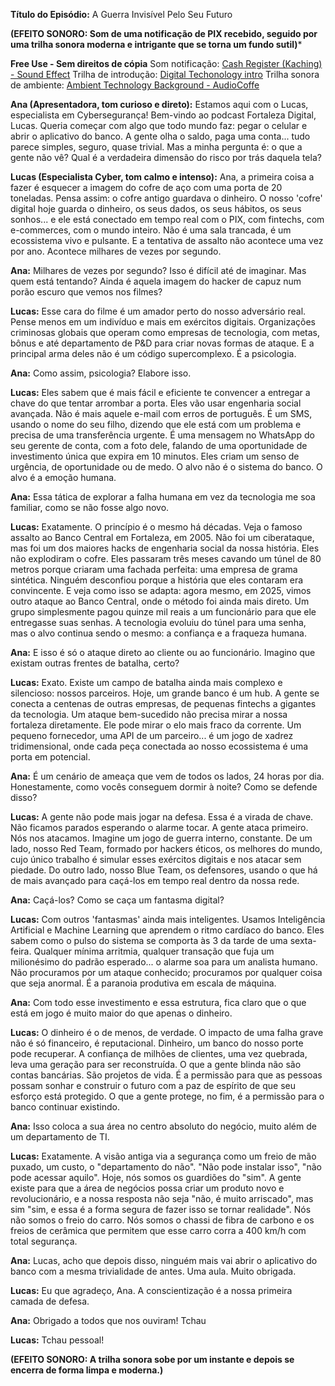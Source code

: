 **Título do Episódio:** A Guerra Invisível Pelo Seu Futuro

**(EFEITO SONORO: Som de uma notificação de PIX recebido, seguido por uma trilha sonora moderna e intrigante que se torna um fundo sutil)***

**Free Use - Sem direitos de cópia**
Som notificação: [Cash Register (Kaching) - Sound Effect](https://www.youtube.com/watch?v=4kVTqUxJYBA)
Trilha de introdução:  [Digital Techonology intro](https://pixabay.com/music/search/digital%20technology%20intro/)
Trilha sonora de ambiente:  [Ambient Technology Background - AudioCoffe](https://pixabay.com/music/search/ambient%20technology%20background/)

**Ana (Apresentadora, tom curioso e direto):** Estamos aqui com o Lucas, especialista em Cybersegurança! Bem-vindo ao podcast Fortaleza Digital, Lucas. Queria começar com algo que todo mundo faz: pegar o celular e abrir o aplicativo do banco. A gente olha o saldo, paga uma conta... tudo parece simples, seguro, quase trivial. Mas a minha pergunta é: o que a gente não vê? Qual é a verdadeira dimensão do risco por trás daquela tela?

**Lucas (Especialista Cyber, tom calmo e intenso):** Ana, a primeira coisa a fazer é esquecer a imagem do cofre de aço com uma porta de 20 toneladas. Pensa assim: o cofre antigo guardava o dinheiro. O nosso 'cofre' digital hoje guarda o dinheiro, os seus dados, os seus hábitos, os seus sonhos... e ele está conectado em tempo real com o PIX, com fintechs, com e-commerces, com o mundo inteiro. Não é uma sala trancada, é um ecossistema vivo e pulsante. E a tentativa de assalto não acontece uma vez por ano. Acontece milhares de vezes por segundo.

**Ana:** Milhares de vezes por segundo? Isso é difícil até de imaginar. Mas quem está tentando? Ainda é aquela imagem do hacker de capuz num porão escuro que vemos nos filmes?

**Lucas:** Esse cara do filme é um amador perto do nosso adversário real. Pense menos em um indivíduo e mais em exércitos digitais. Organizações criminosas globais que operam como empresas de tecnologia, com metas, bônus e até departamento de P&D para criar novas formas de ataque. E a principal arma deles não é um código supercomplexo. É a psicologia.

**Ana:** Como assim, psicologia? Elabore isso.

**Lucas:** Eles sabem que é mais fácil e eficiente te convencer a entregar a chave do que tentar arrombar a porta. Eles vão usar engenharia social avançada. Não é mais aquele e-mail com erros de português. É um SMS, usando o nome do seu filho, dizendo que ele está com um problema e precisa de uma transferência urgente. É uma mensagem no WhatsApp do seu gerente de conta, com a foto dele, falando de uma oportunidade de investimento única que expira em 10 minutos. Eles criam um senso de urgência, de oportunidade ou de medo. O alvo não é o sistema do banco. O alvo é a emoção humana.

**Ana:** Essa tática de explorar a falha humana em vez da tecnologia me soa familiar, como se não fosse algo novo.

**Lucas:** Exatamente. O princípio é o mesmo há décadas. Veja o famoso assalto ao Banco Central em Fortaleza, em 2005. Não foi um ciberataque, mas foi um dos maiores hacks de engenharia social da nossa história. Eles não explodiram o cofre. Eles passaram três meses cavando um túnel de 80 metros porque criaram uma fachada perfeita: uma empresa de grama sintética. Ninguém desconfiou porque a história que eles contaram era convincente. E veja como isso se adapta: agora mesmo, em 2025, vimos outro ataque ao Banco Central, onde o método foi ainda mais direto. Um grupo simplesmente pagou quinze mil reais a um funcionário para que ele entregasse suas senhas. A tecnologia evoluiu do túnel para uma senha, mas o alvo continua sendo o mesmo: a confiança e a fraqueza humana.

**Ana:** E isso é só o ataque direto ao cliente ou ao funcionário. Imagino que existam outras frentes de batalha, certo?

**Lucas:** Exato. Existe um campo de batalha ainda mais complexo e silencioso: nossos parceiros. Hoje, um grande banco é um hub. A gente se conecta a centenas de outras empresas, de pequenas fintechs a gigantes da tecnologia. Um ataque bem-sucedido não precisa mirar a nossa fortaleza diretamente. Ele pode mirar o elo mais fraco da corrente. Um pequeno fornecedor, uma API de um parceiro... é um jogo de xadrez tridimensional, onde cada peça conectada ao nosso ecossistema é uma porta em potencial.

**Ana:** É um cenário de ameaça que vem de todos os lados, 24 horas por dia. Honestamente, como vocês conseguem dormir à noite? Como se defende disso?

**Lucas:** A gente não pode mais jogar na defesa. Essa é a virada de chave. Não ficamos parados esperando o alarme tocar. A gente ataca primeiro. Nós nos atacamos. Imagine um jogo de guerra interno, constante. De um lado, nosso Red Team, formado por hackers éticos, os melhores do mundo, cujo único trabalho é simular esses exércitos digitais e nos atacar sem piedade. Do outro lado, nosso Blue Team, os defensores, usando o que há de mais avançado para caçá-los em tempo real dentro da nossa rede.

**Ana:** Caçá-los? Como se caça um fantasma digital?

**Lucas:** Com outros 'fantasmas' ainda mais inteligentes. Usamos Inteligência Artificial e Machine Learning que aprendem o ritmo cardíaco do banco. Eles sabem como o pulso do sistema se comporta às 3 da tarde de uma sexta-feira. Qualquer mínima arritmia, qualquer transação que fuja um milionésimo do padrão esperado... o alarme soa para um analista humano. Não procuramos por um ataque conhecido; procuramos por qualquer coisa que seja anormal. É a paranoia produtiva em escala de máquina.

**Ana:** Com todo esse investimento e essa estrutura, fica claro que o que está em jogo é muito maior do que apenas o dinheiro.

**Lucas:** O dinheiro é o de menos, de verdade. O impacto de uma falha grave não é só financeiro, é reputacional. Dinheiro, um banco do nosso porte pode recuperar. A confiança de milhões de clientes, uma vez quebrada, leva uma geração para ser reconstruída. O que a gente blinda não são contas bancárias. São projetos de vida. É a permissão para que as pessoas possam sonhar e construir o futuro com a paz de espírito de que seu esforço está protegido. O que a gente protege, no fim, é a permissão para o banco continuar existindo.

**Ana:** Isso coloca a sua área no centro absoluto do negócio, muito além de um departamento de TI.

**Lucas:** Exatamente. A visão antiga via a segurança como um freio de mão puxado, um custo, o "departamento do não". "Não pode instalar isso", "não pode acessar aquilo". Hoje, nós somos os guardiões do "sim". A gente existe para que a área de negócios possa criar um produto novo e revolucionário, e a nossa resposta não seja "não, é muito arriscado", mas sim "sim, e essa é a forma segura de fazer isso se tornar realidade". Nós não somos o freio do carro. Nós somos o chassi de fibra de carbono e os freios de cerâmica que permitem que esse carro corra a 400 km/h com total segurança.

**Ana:** Lucas, acho que depois disso, ninguém mais vai abrir o aplicativo do banco com a mesma trivialidade de antes. Uma aula. Muito obrigada.

**Lucas:** Eu que agradeço, Ana. A conscientização é a nossa primeira camada de defesa.

**Ana:** Obrigado a todos que nos ouviram! Tchau

**Lucas:** Tchau pessoal!

**(EFEITO SONORO: A trilha sonora sobe por um instante e depois se encerra de forma limpa e moderna.)**
